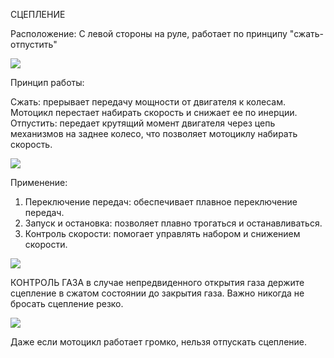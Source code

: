 СЦЕПЛЕНИЕ

Расположение: С левой стороны на руле, работает по принципу "сжать-отпустить"


![](https://lh7-rt.googleusercontent.com/docsz/AD_4nXeKUybQ5PZeuiavHA3snfpZHbwsv2-QXnbhtQM20aBjBoRnWUX6bFNAVF_C27dRuDIHIxCIC6Ax1UcSU3G2XYs9G35HEryAwE5p17aR4vaZyh3SXUHUW3REup8AcdqnOxpXmSpnTA?key=Maz5V7wYTnm3uKzw95XYcQ)

  

Принцип работы:

Сжать: прерывает передачу мощности от двигателя к колесам. Мотоцикл перестает набирать скорость и снижает ее по инерции.
Отпустить: передает крутящий момент двигателя через цепь механизмов на заднее колесо, что позволяет мотоциклу набирать скорость.

  

![](https://lh7-rt.googleusercontent.com/docsz/AD_4nXcP22GZ-rw89tJOzDrXryLuM4hW97tJ19lB-XH9wuG-OXmDl2nH6mlB_vOjYK2F23O-owzABN2cJ03nNRx8Rxeu53WsSMXSYLO_HsK3QKvq7Hr-Yw2taDDETqFPcnATJjaKEcKY?key=Maz5V7wYTnm3uKzw95XYcQ)

  

Применение:
1. Переключение передач: обеспечивает плавное переключение передач.
2. Запуск и остановка: позволяет плавно трогаться и останавливаться.
3. Контроль скорости: помогает управлять набором и снижением скорости.

  

![](https://lh7-rt.googleusercontent.com/docsz/AD_4nXcXdQGWr2Z4LIqx9OkF-HfuuIPLH-CpD--quiF4GOPnOD5MJuLDZ71IltfGLYmIreP85trq1F48A_RVg9jQ00xJ0V-CZfEqp6sU2aYDukNjl1pKHuYuqpQzjc6h8Gcjyr0I6eueUA?key=Maz5V7wYTnm3uKzw95XYcQ)

КОНТРОЛЬ ГАЗА в случае непредвиденного открытия газа держите сцепление в сжатом состоянии до закрытия газа. Важно никогда не бросать сцепление резко.

  

![](https://lh7-rt.googleusercontent.com/docsz/AD_4nXc3iIn8rq60IqmAGsan4iwBcIDqbJYFSzR5JQ2mRGtKlxAvn_t4EE6Obeqsqrit5abm70MsJDfenvwuoJzyG5nERVg4c4L3B6EjeOW6J1QHixPH8J3jVOlRVkmP2_6-47WXcXxyCg?key=Maz5V7wYTnm3uKzw95XYcQ)

  

Даже если мотоцикл работает громко, нельзя отпускать сцепление.
